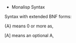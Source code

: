 

- Monalisp Syntax

Syntax with extended BNF forms:

{A} means 0 or more as,

[A] means an optional A,


